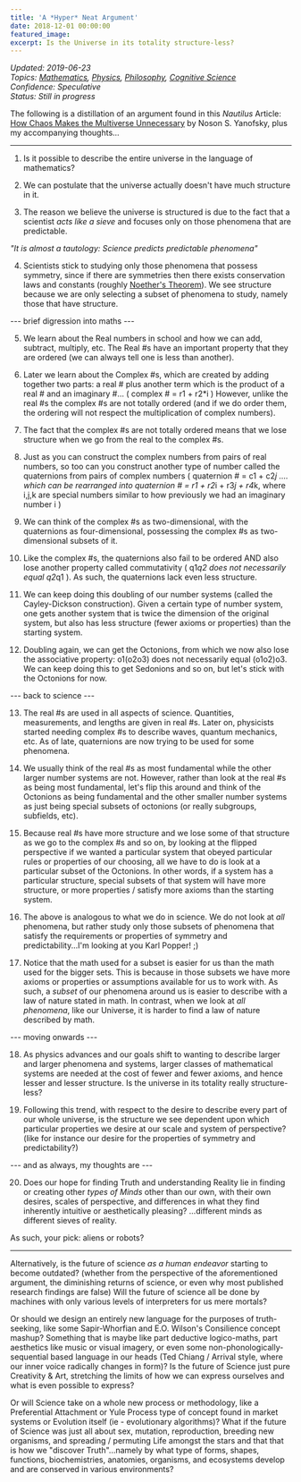 ```yaml
---
title: 'A *Hyper* Neat Argument'
date: 2018-12-01 00:00:00
featured_image: 
excerpt: Is the Universe in its totality structure-less?
---
```


*Updated: 2019-06-23*  
*Topics: [Mathematics](https://mundyreimer.github.io/archive), [Physics](https://mundyreimer.github.io/archive), [Philosophy](https://mundyreimer.github.io/archive), [Cognitive Science](https://mundyreimer.github.io/archive)*  
*Confidence: Speculative*  
*Status: Still in progress* 

The following is a distillation of an argument found in this *Nautilus* Article: [How Chaos Makes the Multiverse Unnecessary](http://nautil.us/issue/66/clockwork/chaos-makes-the-multiverse-unnecessary-rp) by Noson S. Yanofsky, plus my accompanying thoughts...

-----

1) Is it possible to describe the entire universe in the language of mathematics?

2) We can postulate that the universe actually doesn't have much structure in it.

3) The reason we believe the universe is structured is due to the fact that a scientist *acts like a sieve* and focuses only on those phenomena that are predictable.  

*"It is almost a tautology: Science predicts predictable phenomena"*

4) Scientists stick to studying only those phenomena that possess symmetry, since if there are symmetries then there exists conservation laws and constants (roughly [Noether's Theorem](https://en.wikipedia.org/wiki/Noether%27s_theorem)). We see structure because we are only selecting a subset of phenomena to study, namely those that have structure.

--- brief digression into maths ---

5) We learn about the Real numbers in school and how we can add, subtract, multiply, etc. The Real #s have an important property that they are ordered (we can always tell one is less than another).

6) Later we learn about the Complex #s, which are created by adding together two parts: a real # plus another term which is the product of a real # and an imaginary #...
( complex # = r1 + r2*i ) However, unlike the real #s the complex #s are not totally ordered (and if we do order them, the ordering will not respect the multiplication of complex numbers).

7) The fact that the complex #s are not totally ordered means that we lose structure when we go from the real to the complex #s.

8) Just as you can construct the complex numbers from pairs of real numbers, so too can you construct another type of number called the quaternions from pairs of complex numbers ( quaternion # = c1 + c2*j .... which can be rearranged into quaternion # = r1 + r2*i + r3*j + r4*k, where i,j,k are special numbers similar to how previously we had an imaginary number i )

9) We can think of the complex #s as two-dimensional, with the quaternions as four-dimensional, possessing the complex #s as two-dimensional subsets of it.

10) Like the complex #s, the quaternions also fail to be ordered AND also lose another property called commutativity ( q1*q2 does not necessarily equal q2*q1 ). As such, the quaternions lack even less structure.

11) We can keep doing this doubling of our number systems (called the Cayley-Dickson construction). Given a certain type of number system, one gets another system that is twice the dimension of the original system, but also has less structure (fewer axioms or properties) than the starting system.

12) Doubling again, we can get the Octonions, from which we now also lose the associative property: o1(o2o3) does not necessarily equal (o1o2)o3. We can keep doing this to get Sedonions and so on, but let's stick with the Octonions for now.

--- back to science ---

13) The real #s are used in all aspects of science. Quantities, measurements, and lengths are given in real #s. Later on, physicists started needing complex #s to describe waves, quantum mechanics, etc. As of late, quaternions are now trying to be used for some phenomena.

14) We usually think of the real #s as most fundamental while the other larger number systems are not. However, rather than look at the real #s as being most fundamental, let's flip this around and think of the Octonions as being fundamental and the other smaller number systems as just being special subsets of octonions (or really subgroups, subfields, etc).

15) Because real #s have more structure and we lose some of that structure as we go to the complex #s and so on, by looking at the flipped perspective if we wanted a particular system that obeyed particular rules or properties of our choosing, all we have to do is look at a particular subset of the Octonions. In other words, if a system has a particular structure, special subsets of that system will have more structure, or more properties / satisfy more axioms than the starting system.

16) The above is analogous to what we do in science. We do not look at *all* phenomena, but rather study only those subsets of phenomena that satisfy the requirements or properties of symmetry and predictability...I'm looking at you Karl Popper! ;)

17) Notice that the math used for a subset is easier for us than the math used for the bigger sets. This is because in those subsets we have more axioms or properties or assumptions available for us to work with. As such, a *subset* of our phenomena around us is easier to describe with a law of nature stated in math. In contrast, when we look at *all phenomena*, like our Universe, it is harder to find a law of nature described by math.

--- moving onwards ---

18) As physics advances and our goals shift to wanting to describe larger and larger phenomena and systems, larger classes of mathematical systems are needed at the cost of fewer and fewer axioms, and hence lesser and lesser structure. Is the universe in its totality really structure-less?

19) Following this trend, with respect to the desire to describe every part of our whole universe, is the structure we see dependent upon which particular properties we desire at our scale and system of perspective? (like for instance our desire for the properties of symmetry and predictability?)

--- and as always, my thoughts are ---

20) Does our hope for finding Truth and understanding Reality lie in finding or creating other *types of Minds* other than our own, with their own desires, scales of perspective, and differences in what they find inherently intuitive or aesthetically pleasing? ...different minds as different sieves of reality.

As such, your pick: aliens or robots?

---

Alternatively, is the future of science *as a human endeavor* starting to become outdated? (whether from the perspective of the aforementioned argument, the diminishing returns of science, or even why most published research findings are false) Will the future of science all be done by machines with only various levels of interpreters for us mere mortals?

Or should we design an entirely new language for the purposes of truth-seeking, like some Sapir-Whorfian and E.O. Wilson's Consilience concept mashup? Something that is maybe like part deductive logico-maths, part aesthetics like music or visual imagery, or even some non-phonologically-sequential based language in our heads (Ted Chiang / Arrival style, where our inner voice radically changes in form)? Is the future of Science just pure Creativity & Art, stretching the limits of how we can express ourselves and what is even possible to express?

Or will Science take on a whole new process or methodology, like a Preferential Attachment or Yule Process type of concept found in market systems or Evolution itself (ie - evolutionary algorithms)? What if the future of Science was just all about sex, mutation, reproduction, breeding new organisms, and spreading / permuting Life amongst the stars and that that is how we "discover Truth"...namely by what type of forms, shapes, functions, biochemistries, anatomies, organisms, and ecosystems develop and are conserved in various environments?

